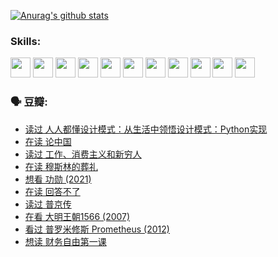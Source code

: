 
[![Anurag's github stats](https://github-readme-stats.vercel.app/api?username=w940853815)](https://github.com/anuraghazra/github-readme-stats)

### Skills:

<code><img height="32" src="https://cdn.jsdelivr.net/npm/simple-icons@v5/icons/python.svg"></code>
<code><img height="32" src="https://cdn.jsdelivr.net/npm/simple-icons@v5/icons/javascript.svg"></code>
<code><img height="32" src="https://cdn.jsdelivr.net/npm/simple-icons@v5/icons/django.svg"></code>
<code><img height="32" src="https://cdn.jsdelivr.net/npm/simple-icons@v5/icons/flask.svg"></code>
<code><img height="32" src="https://cdn.jsdelivr.net/npm/simple-icons@v5/icons/vuetify.svg"></code>
<code><img height="32" src="https://cdn.jsdelivr.net/npm/simple-icons@v5/icons/git.svg"></code>
<code><img height="32" src="https://cdn.jsdelivr.net/npm/simple-icons@v5/icons/docker.svg"></code>
<code><img height="32" src="https://cdn.jsdelivr.net/npm/simple-icons@v5/icons/postgresql.svg"></code>
<code><img height="32" src="https://cdn.jsdelivr.net/npm/simple-icons@v5/icons/elasticsearch.svg"></code>
<code><img height="32" src="https://cdn.jsdelivr.net/npm/simple-icons@v5/icons/macos.svg"></code>
<code><img height="32" src="https://cdn.jsdelivr.net/npm/simple-icons@v5/icons/linux.svg"></code>

### 🗣 豆瓣:

<!-- DOUBAN-ACTIVITIES:START -->
- [读过 人人都懂设计模式：从生活中领悟设计模式：Python实现](https://www.douban.com/people/136069238/status/3806334005/?_i=48009149)
- [在读 论中国](https://www.douban.com/people/136069238/status/3805671678/?_i=48009149)
- [读过 工作、消费主义和新穷人](https://www.douban.com/people/136069238/status/3803834644/?_i=48009149)
- [在读 穆斯林的葬礼](https://www.douban.com/people/136069238/status/3802824932/?_i=48009149)
- [想看 功勋‎ (2021)](https://www.douban.com/people/136069238/status/3802127044/?_i=48009149)
- [在读 回答不了](https://www.douban.com/people/136069238/status/3802078489/?_i=48009149)
- [读过 普京传](https://www.douban.com/people/136069238/status/3802076688/?_i=48009149)
- [在看 大明王朝1566‎ (2007)](https://www.douban.com/people/136069238/status/3800275133/?_i=48009149)
- [看过 普罗米修斯 Prometheus‎ (2012)](https://www.douban.com/people/136069238/status/3795487470/?_i=48009149)
- [想读 财务自由第一课](https://www.douban.com/people/136069238/status/3794955007/?_i=48009149)
<!-- DOUBAN-ACTIVITIES:END -->
<!--
**w940853815/w940853815** is a ✨ _special_ ✨ repository because its `README.md` (this file) appears on your GitHub profile.

Here are some ideas to get you started:

- 🔭 I’m currently working on ...
- 🌱 I’m currently learning ...
- 👯 I’m looking to collaborate on ...
- 🤔 I’m looking for help with ...
- 💬 Ask me about ...
- 📫 How to reach me: ...
- 😄 Pronouns: ...
- ⚡ Fun fact: ...
-->
